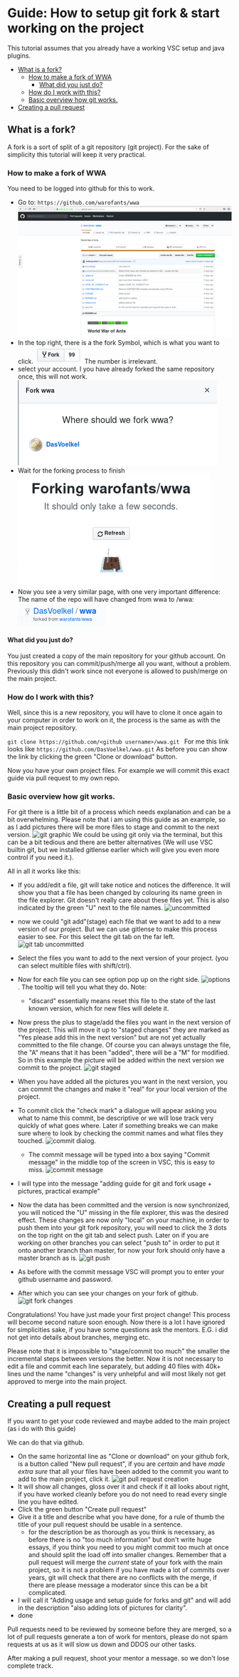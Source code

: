 # Guide: How to setup git fork & start working on the project <!-- omit in toc -->
This tutorial assumes that you already have a working VSC setup and java plugins.




- [What is a fork?](#what-is-a-fork)
  - [How to make a fork of WWA](#how-to-make-a-fork-of-wwa)
    - [What did you just do?](#what-did-you-just-do)
  - [How do I work with this?](#how-do-i-work-with-this)
  - [Basic overview how git works.](#basic-overview-how-git-works)
- [Creating a pull request](#creating-a-pull-request)



## What is a fork?
A fork is a sort of split of a git repository (git project).
For the sake of simplicity this tutorial will keep it very practical.

### How to make a fork of WWA
You need to be logged into github for this to work.
- Go to: ``` https://github.com/warofants/wwa ```
  ![WWA landing page](pics/github_landing.png)
- In the top right, there is a the fork Symbol, which is what you want to click. ![fork button](pics/fork_button.png) The number is irrelevant.
- select your account. I you have already forked the same repository once, this will not work. ![fork destination](pics/fork_destination.png)
- Wait for the forking process to finish ![wip fork](pics/fork_wip.png)
- Now you see a very similar page, with one very important difference: The name of the repo will have changed from wwa to <Your github username>/wwa: ![new fork name](pics/fork_name.png)

#### What did you just do?
You just created a copy of the main repository for your github account. On this repository you can commit/push/merge all you want, without a problem. 
Previously this didn't work since not everyone is allowed to push/merge on the main project.

### How do I work with this?
Well, since this is a new repository, you will have to clone it once again to your computer in order to work on it, the process is the same as with the main project repository.

```git clone https://github.com/<github username>/wwa.git ```
For me this link looks like ```https://github.com/DasVoelkel/wwa.git```
As before you can show the link by clicking the green "Clone  or download" button.

Now you have your own project files. For example we will commit this exact guide via pull request to my own repo.

### Basic overview how git works.
For git there is a little bit of a process which needs explanation and can be a bit overwhelming.
Please note that i am using this guide as an example, so as I add pictures there will be more files to stage and commit to the next version.
![git graphic](pics/git_graphic.png)
We could be using git only via the terminal, but this can be a bit tedious and there are better alternatives (We will use VSC builtin git, but we installed gitlense earlier which will give you even more control if you need it.).

All in all it works like this:

- If you add/edit a file, git will take notice and notices the difference. It will show you that a file has been changed by colouring its name green in the file explorer. Git doesn't really care about these files yet. This is also indicated by the green "U" next to the file names.
![uncommitted](pics/git_guide_uncommitted.png)

- now we could "git add"(stage) each file that we want to add to a new version of our project. But we can use gitlense to make this process easier to see. For this select the git tab on the far left. ![git tab uncommitted](pics/git_tab_uncommitted.png)

- Select the files you want to add to the next version of your project. (you can select multible files with shift/ctrl).
-  Now for each file you can see option pop up on the right side. ![options](pics/git_options.png). The tooltip will tell you what they do. Note:
   -  "discard" essentially means reset this file to the state of the last known version, which for new files will delete it.
-  Now press the plus to stage/add the files you want in the next version of the project. This will move it up to "staged changes" they are marked as "Yes please add this in the next version" but are not yet actually committed to the file change.  Of course you can always unstage the file, the "A" means that it has been "added", there will be a "M" for modified. So in this example the picture will be added within the next version we commit to the project.
![git staged](pics/git_staged.png)
- When you have added all the pictures you want in the next version, you can commit the changes and make it "real" for your local version of the project.
- To commit click the "check mark" a dialogue will appear asking you what to name this commit, be descriptive or we will lose track very quickly of what goes where. Later if something breaks we can make sure where to look by checking the commit names and what files they touched. ![commit dialog](pics/git_commit.png).
  - The commit message will be typed into a box saying "Commit message" in the middle top of the screen in VSC, this is easy to miss. ![commit message](pics/commit_msg.png)
- I will type into the message "adding guide for git and fork usage + pictures, practical example"
- Now the data has been committed and the version is now synchronized, you will noticed the "U" missing in the file explorer, this was the desired effect. These changes are now only "local" on your machine, in order to push them into your git fork repository, you will need to click the 3 dots on the top right on the git tab and select push. Later on if you are working on other branches you can select "push to" in order to put it onto another branch than master, for now your fork should only have a master branch as is. ![git push](pics/git_push.png)

- As before with the commit message VSC will prompt you to enter your github username and password.
- After which you can see your changes on your fork of github. ![git fork changes](pics/git_fork_changes.png)


Congratulations! You have just made your first project change! 
This process will become second nature soon enough.
Now there is a lot I have ignored for simplicities sake, if you have some questions ask the mentors. E.G. i did not get into details about branches, merging etc.

Please note that it is impossible to "stage/commit too much" the smaller the incremental steps between versions the better. Now it is not necessary to edit a file and commit each line separately, but adding 40 files with 40k+ lines und the name "changes" is very unhelpful and will most likely not get approved to merge into the main project.

## Creating a pull request

If you want to get your code reviewed and maybe added to the main project (as i do with this guide)

We can do that via github.
- On the same horizontal line as "Clone or download" on your github fork, is a button called "New pull request", if you are _certain_ and have _made extra sure_ that all your files have been added to the commit you want to add to the main project, click it. ![git pull request creation](pics/git_pull_request.png)
- It will show all changes, gloss over it and check if it all looks about right, if you have worked cleanly before you do not need to read every single line you have edited.
- Click the green button "Create pull request"
- Give it a title and describe what you have done, for a rule of thumb the title of your pull request should be usable in a sentence.
  - for the description be as thorough as you think is necessary, as before there is no "too much information" but don't write huge essays, if you think you need to you might commit too much at once and should split the load off into smaller changes. Remember that a pull request will merge the _current_ state of your fork with the main project, so it is not a problem if you have made a lot of commits over years, git will check that there are no conflicts with the merge, if there are please message a moderator since this can be a bit complicated.
- I will call it "Adding usage and setup guide for forks and git" and will add in the description "also adding lots of pictures for clarity".
- done

Pull requests need to be reviewed by someone before they are merged, so a lot of pull requests generate a ton of work for mentors, please do not spam requests at us as it will slow us down and DDOS our other tasks.

After making a pull request, shoot your mentor a message. so we don't lose complete track.
